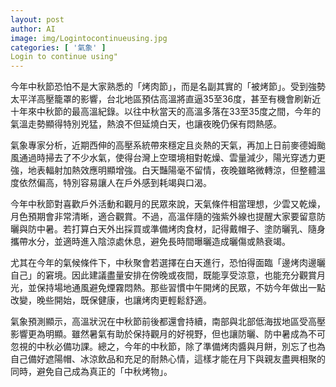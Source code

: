 ```yaml
---
layout: post
author: AI
image: img/Logintocontinueusing.jpg
categories: [ '氣象' ]
Login to continue using"
---
```

今年中秋節恐怕不是大家熟悉的「烤肉節」，而是名副其實的「被烤節」。受到強勢太平洋高壓籠罩的影響，台北地區預估高溫將直逼35至36度，甚至有機會刷新近十年來中秋節的最高溫紀錄。以往中秋當天的高溫多落在33至35度之間，今年的氣溫走勢顯得特別兇猛，熱浪不但延燒白天，也讓夜晚仍保有悶熱感。  

氣象專家分析，近期西伸的高壓系統帶來穩定且炎熱的天氣，再加上日前麥德姆颱風通過時掃去了不少水氣，使得台灣上空環境相對乾燥、雲量減少，陽光穿透力更強，地表輻射加熱效應明顯增強。白天豔陽毫不留情，夜晚雖略微轉涼，但整體溫度依然偏高，特別容易讓人在戶外感到耗竭與口渴。  

今年中秋節對喜歡戶外活動和觀月的民眾來說，天氣條件相當理想，少雲又乾燥，月色預期會非常清晰，適合觀賞。不過，高溫伴隨的強紫外線也提醒大家要留意防曬與防中暑。若打算白天外出採買或準備烤肉食材，記得戴帽子、塗防曬乳、隨身攜帶水分，並適時進入陰涼處休息，避免長時間曝曬造成曬傷或熱衰竭。  

尤其在今年的氣候條件下，中秋聚會若選擇在白天進行，恐怕得面臨「邊烤肉邊曬自己」的窘境。因此建議盡量安排在傍晚或夜間，既能享受涼意，也能充分觀賞月光，並保持場地通風避免煙霧悶熱。那些習慣中午開烤的民眾，不妨今年做出一點改變，晚些開始，既保健康，也讓烤肉更輕鬆舒適。  

氣象預測顯示，高溫狀況在中秋節前後都還會持續，南部與北部低海拔地區受高壓影響更為明顯。雖然暑氣有助於保持觀月的好視野，但也讓防曬、防中暑成為不可忽視的中秋必備功課。總之，今年的中秋節，除了準備烤肉醬與月餅，別忘了也為自己備好遮陽帽、冰涼飲品和充足的耐熱心情，這樣才能在月下與親友盡興相聚的同時，避免自己成為真正的「中秋烤物」。
